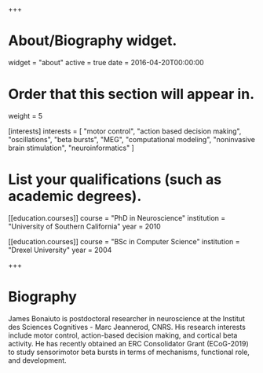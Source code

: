 +++
# About/Biography widget.
widget = "about"
active = true
date = 2016-04-20T00:00:00

# Order that this section will appear in.
weight = 5

[interests]
  interests = [
    "motor control",
    "action based decision making",
    "oscillations",
    "beta bursts",
    "MEG",
    "computational modeling",
    "noninvasive brain stimulation",
    "neuroinformatics"
  ]
  
# List your qualifications (such as academic degrees).
[[education.courses]]
  course = "PhD in Neuroscience"
  institution = "University of Southern California"
  year = 2010

[[education.courses]]
  course = "BSc in Computer Science"
  institution = "Drexel University"
  year = 2004
 
+++

# Biography

James Bonaiuto is postdoctoral researcher in neuroscience at the Institut des Sciences Cognitives - Marc Jeannerod, CNRS. His research interests include motor control, action-based decision making, and cortical beta activity. He has recently obtained an ERC Consolidator Grant (ECoG-2019) to study sensorimotor beta bursts in terms of mechanisms, functional role, and development.
